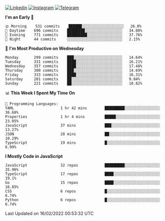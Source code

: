[![Linkedin](https://img.shields.io/badge/-Archie-blue?style=flat-square&labelColor=gray&logo=Linkedin&logoColor=white&link=https://www.linkedin.com/in/archisdi)](https://www.linkedin.com/in/archisdi)
[![Instagram](https://img.shields.io/badge/-@archisdi-orange?style=flat-square&labelColor=gray&logo=Instagram&logoColor=white&link=https://www.instagram.com/archisdi)](https://www.instagram.com/archisdi)
[![Telegram](https://img.shields.io/badge/-aai-informational?style=flat-square&labelColor=gray&logo=telegram&logoColor=white&link=https://t.me/archisdi)](https://t.me/archisdi)

<!--START_SECTION:waka-->
**I'm an Early 🐤** 

```text
🌞 Morning    531 commits    ██████░░░░░░░░░░░░░░░░░░░   26.0% 
🌆 Daytime    696 commits    ████████░░░░░░░░░░░░░░░░░   34.08% 
🌃 Evening    771 commits    █████████░░░░░░░░░░░░░░░░   37.76% 
🌙 Night      44 commits     ░░░░░░░░░░░░░░░░░░░░░░░░░   2.15%

```
📅 **I'm Most Productive on Wednesday** 

```text
Monday       299 commits    ███░░░░░░░░░░░░░░░░░░░░░░   14.64% 
Tuesday      331 commits    ████░░░░░░░░░░░░░░░░░░░░░   16.21% 
Wednesday    357 commits    ████░░░░░░░░░░░░░░░░░░░░░   17.48% 
Thursday     300 commits    ███░░░░░░░░░░░░░░░░░░░░░░   14.69% 
Friday       333 commits    ████░░░░░░░░░░░░░░░░░░░░░   16.31% 
Saturday     201 commits    ██░░░░░░░░░░░░░░░░░░░░░░░   9.84% 
Sunday       221 commits    ██░░░░░░░░░░░░░░░░░░░░░░░   10.82%

```


📊 **This Week I Spent My Time On** 

```text
💬 Programming Languages: 
YAML                     1 hr 42 mins        █████████░░░░░░░░░░░░░░░░   36.68% 
Properties               1 hr 4 mins         █████░░░░░░░░░░░░░░░░░░░░   23.05% 
JavaScript               37 mins             ███░░░░░░░░░░░░░░░░░░░░░░   13.27% 
JSON                     28 mins             ██░░░░░░░░░░░░░░░░░░░░░░░   10.29% 
TypeScript               19 mins             █░░░░░░░░░░░░░░░░░░░░░░░░   6.99%

```

**I Mostly Code in JavaScript** 

```text
JavaScript               32 repos            █████████░░░░░░░░░░░░░░░░   35.96% 
TypeScript               17 repos            ████░░░░░░░░░░░░░░░░░░░░░   19.1% 
Go                       15 repos            ████░░░░░░░░░░░░░░░░░░░░░   16.85% 
CSS                      6 repos             █░░░░░░░░░░░░░░░░░░░░░░░░   6.74% 
Python                   6 repos             █░░░░░░░░░░░░░░░░░░░░░░░░   6.74%

```



 Last Updated on 16/02/2022 00:53:32 UTC
<!--END_SECTION:waka-->